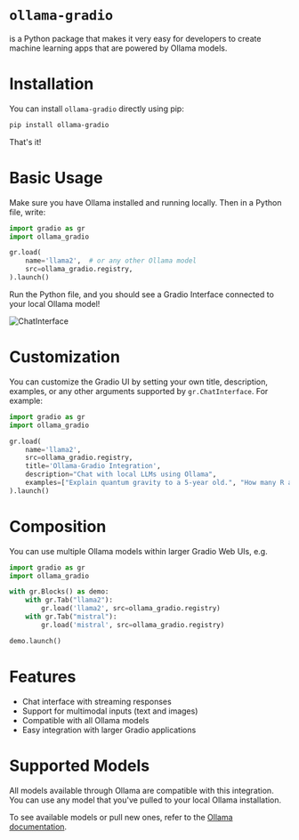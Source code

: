 # `ollama-gradio`

is a Python package that makes it very easy for developers to create machine learning apps that are powered by Ollama models.

# Installation

You can install `ollama-gradio` directly using pip:

```bash
pip install ollama-gradio
```

That's it! 

# Basic Usage

Make sure you have Ollama installed and running locally. Then in a Python file, write:

```python
import gradio as gr
import ollama_gradio

gr.load(
    name='llama2',  # or any other Ollama model
    src=ollama_gradio.registry,
).launch()
```

Run the Python file, and you should see a Gradio Interface connected to your local Ollama model!

![ChatInterface](chatinterface.png)

# Customization 

You can customize the Gradio UI by setting your own title, description, examples, or any other arguments supported by `gr.ChatInterface`. For example:

```python
import gradio as gr
import ollama_gradio

gr.load(
    name='llama2',
    src=ollama_gradio.registry,
    title='Ollama-Gradio Integration',
    description="Chat with local LLMs using Ollama",
    examples=["Explain quantum gravity to a 5-year old.", "How many R are there in the word Strawberry?"]
).launch()
```

# Composition

You can use multiple Ollama models within larger Gradio Web UIs, e.g.

```python
import gradio as gr
import ollama_gradio

with gr.Blocks() as demo:
    with gr.Tab("llama2"):
        gr.load('llama2', src=ollama_gradio.registry)
    with gr.Tab("mistral"):
        gr.load('mistral', src=ollama_gradio.registry)

demo.launch()
```

# Features

- Chat interface with streaming responses
- Support for multimodal inputs (text and images)
- Compatible with all Ollama models
- Easy integration with larger Gradio applications

# Supported Models

All models available through Ollama are compatible with this integration. You can use any model that you've pulled to your local Ollama installation.

To see available models or pull new ones, refer to the [Ollama documentation](https://github.com/ollama/ollama).